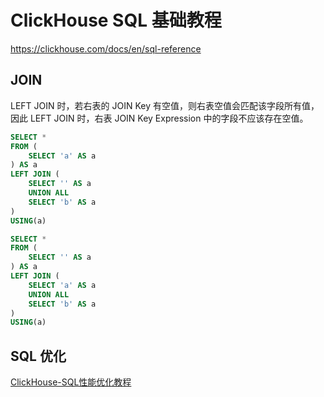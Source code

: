 # ClickHouse SQL 基础教程

https://clickhouse.com/docs/en/sql-reference

## JOIN

LEFT JOIN 时，若右表的 JOIN Key 有空值，则右表空值会匹配该字段所有值，因此 LEFT JOIN 时，右表 JOIN Key Expression 中的字段不应该存在空值。
```sql
SELECT *
FROM (
    SELECT 'a' AS a
) AS a
LEFT JOIN (
    SELECT '' AS a
    UNION ALL
    SELECT 'b' AS a
)
USING(a)
```

```sql
SELECT *
FROM (
    SELECT '' AS a
) AS a
LEFT JOIN (
    SELECT 'a' AS a
    UNION ALL
    SELECT 'b' AS a
)
USING(a)
```

## SQL 优化

[ClickHouse-SQL性能优化教程](work/component/Big-Data/ClickHouse/API/ClickHouse-SQL性能优化教程.md)